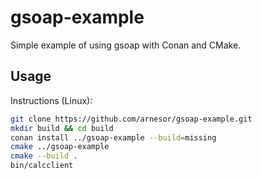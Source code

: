 # gsoap-example
Simple example of using gsoap with Conan and CMake.

## Usage
Instructions (Linux):

```bash
git clone https://github.com/arnesor/gsoap-example.git
mkdir build && cd build
conan install ../gsoap-example --build=missing
cmake ../gsoap-example
cmake --build .
bin/calcclient
```
